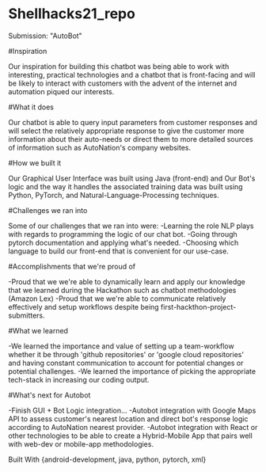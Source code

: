 # Shellhacks21_repo
Submission: "AutoBot"

#Inspiration

Our inspiration for building this chatbot was being able to work with interesting, practical technologies and a chatbot that is front-facing and will be likely to interact with customers with the advent of the internet and automation piqued our interests.

#What it does

Our chatbot is able to query input parameters from customer responses and will select the relatively appropriate response to give the customer more information about their auto-needs or direct them to more detailed sources of information such as AutoNation's company websites.

#How we built it

Our Graphical User Interface was built using Java (front-end) and Our Bot's logic and the way it handles the associated training data was built using Python, PyTorch, and Natural-Language-Processing techniques.

#Challenges we ran into

Some of our challenges that we ran into were: -Learning the role NLP plays with regards to programming the logic of our chat bot. -Going through pytorch documentation and applying what's needed. -Choosing which language to build our front-end that is convenient for our use-case.

#Accomplishments that we're proud of

-Proud that we we're able to dynamically learn and apply our knowledge that we learned during the Hackathon such as chatbot methodologies (Amazon Lex) -Proud that we we're able to communicate relatively effectively and setup workflows despite being first-hackthon-project-submitters.

#What we learned

-We learned the importance and value of setting up a team-workflow whether it be through 'github repositories' or 'google cloud repositories' and having constant communication to account for potential changes or potential challenges. -We learned the importance of picking the appropriate tech-stack in increasing our coding output.

#What's next for Autobot

-Finish GUI + Bot Logic integration... -Autobot integration with Google Maps API to assess customer's nearest location and direct bot's response logic according to AutoNation nearest provider. -Autobot integration with React or other technologies to be able to create a Hybrid-Mobile App that pairs well with web-dev or mobile-app methodologies.

Built With
{android-development, java, python, pytorch, xml}


